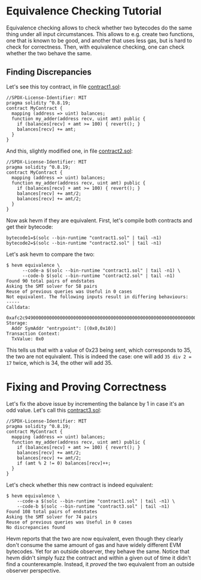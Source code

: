 # Equivalence Checking Tutorial

Equivalence checking allows to check whether two bytecodes do the same thing under all input
circumstances. This allows to e.g. create two functions, one that is known to be good, and
another that uses less gas, but is hard to check for correctness. Then, with equivalence
checking, one can check whether the two behave the same.

## Finding Discrepancies

Let's see this toy contract, in file [contract1.sol](contract1.sol):

```solidity
//SPDX-License-Identifier: MIT
pragma solidity ^0.8.19;
contract MyContract {
  mapping (address => uint) balances;
  function my_adder(address recv, uint amt) public {
    if (balances[recv] + amt >= 100) { revert(); }
    balances[recv] += amt;
  }
}
```

And this, slightly modified one, in file [contract2.sol](contract2.sol):

```solidity
//SPDX-License-Identifier: MIT
pragma solidity ^0.8.19;
contract MyContract {
  mapping (address => uint) balances;
  function my_adder(address recv, uint amt) public {
    if (balances[recv] + amt >= 100) { revert(); }
    balances[recv] += amt/2;
    balances[recv] += amt/2;
  }
}
```

Now ask hevm if they are equivalent. First, let's compile both contracts and get their bytecode:

```
bytecode1=$(solc --bin-runtime "contract1.sol" | tail -n1)
bytecode2=$(solc --bin-runtime "contract2.sol" | tail -n1)
```

Let's ask hevm to compare the two:

```
$ hevm equivalence \
      --code-a $(solc --bin-runtime "contract1.sol" | tail -n1) \
      --code-b $(solc --bin-runtime "contract2.sol" | tail -n1)
Found 90 total pairs of endstates
Asking the SMT solver for 58 pairs
Reuse of previous queries was Useful in 0 cases
Not equivalent. The following inputs result in differing behaviours:
-----
Calldata:
  0xafc2c94900000000000000000000000000000000000000000000000000000000000000000000000000000000000000000000000000000000000000000000000000000023
Storage:
  Addr SymAddr "entrypoint": [(0x0,0x10)]
Transaction Context:
  TxValue: 0x0
```

This tells us that with a value of 0x23 being sent, which corresponds
to 35, the two are not equivalent. This is indeed the case: one will add `35
div 2 = 17` twice, which is 34, the other will add 35.

# Fixing and Proving Correctness

Let's fix the above issue by incrementing the balance by 1 in case it's an odd
value. Let's call this [contract3.sol](contract3.sol):

```solidity
//SPDX-License-Identifier: MIT
pragma solidity ^0.8.19;
contract MyContract {
  mapping (address => uint) balances;
  function my_adder(address recv, uint amt) public {
    if (balances[recv] + amt >= 100) { revert(); }
    balances[recv] += amt/2;
    balances[recv] += amt/2;
    if (amt % 2 != 0) balances[recv]++;
  }
}
```

Let's check whether this new contract is indeed equivalent:

```
$ hevm equivalence \
    --code-a $(solc --bin-runtime "contract1.sol" | tail -n1) \
    --code-b $(solc --bin-runtime "contract3.sol" | tail -n1)
Found 108 total pairs of endstates
Asking the SMT solver for 74 pairs
Reuse of previous queries was Useful in 0 cases
No discrepancies found
```

Hevm reports that the two are now equivalent, even though they clearly don't
consume the same amount of gas and have widely different EVM bytecodes. Yet for
an outside observer, they behave the same. Notice that hevm didn't simply fuzz
the contract and within a given out of time it didn't find a counterexample.
Instead, it _proved_ the two equivalent from an outside observer perspective.
